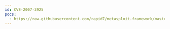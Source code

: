 ```yaml
---
id: CVE-2007-3925
pocs:
  - https://raw.githubusercontent.com/rapid7/metasploit-framework/master/modules/exploits/windows/imap/ipswitch_search.rb
---
```

